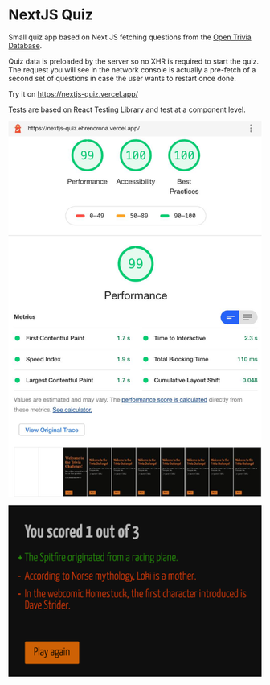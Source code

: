 # NextJS Quiz

Small quiz app based on Next JS fetching questions from the [Open Trivia Database](opentdb.com).

Quiz data is preloaded by the server so no XHR is required to start the quiz. The request you will see in the network console is actually a pre-fetch of a second set of questions in case the user wants to restart once done.

Try it on https://nextjs-quiz.vercel.app/ 

[Tests](./__tests__) are based on React Testing Library and test at a component level.

![Lighthouse audit results](./lighthouse.jpg)

![Screenshot](./screenshot.png)
